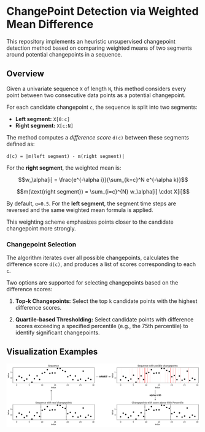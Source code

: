 # ChangePoint Detection via Weighted Mean Difference

This repository implements an heuristic unsupervised changepoint detection method based on comparing weighted means of two segments around potential changepoints in a sequence.

## Overview

Given a univariate sequence `X` of length `N`, this method considers every point between two consecutive data points as a potential changepoint.

For each candidate changepoint `c`, the sequence is split into two segments:

- **Left segment:** `X[0:c]`
- **Right segment:** `X[c:N]`

The method computes a *difference score* `d(c)` between these segments defined as:

`d(c) = |m(left segment) - m(right segment)|`

For the **right segment**, the weighted mean is:

$$w_\alpha[i] = \frac{e^{-\alpha i}}{\sum_{k=c}^N e^{-\alpha k}}$$

$$m(\text{right segment}) = \sum_{i=c}^{N} w_\alpha[i] \cdot X[i]$$

By default, `α=0.5`. For the **left segment**, the segment time steps are reversed and the same weighted mean formula is applied.

This weighting scheme emphasizes points closer to the candidate changepoint more strongly.

### Changepoint Selection

The algorithm iterates over all possible changepoints, calculates the difference score `d(c)`, and produces a list of scores corresponding to each `c`.

Two options are supported for selecting changepoints based on the difference scores:

1. **Top-k Changepoints:** Select the top `k` candidate points with the highest difference scores.

2. **Quartile-based Thresholding:** Select candidate points with difference scores exceeding a specified percentile (e.g., the 75th percentile) to identify significant changepoints.

## Visualization Examples
![Process Diagram](figs/process.png)
